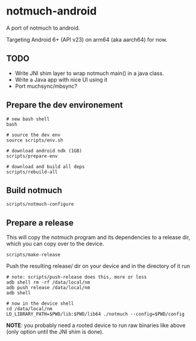 # notmuch-android

A port of notmuch to android.

Targeting Android 6+ (API v23) on arm64 (aka aarch64) for now.

## TODO

- Write JNI shim layer to wrap notmuch main() in a java class.
- Write a Java app with nice UI using it
- Port muchsync/mbsync?

## Prepare the dev environement

    # new bash shell
    bash

    # source the dev env
    source scripts/env.sh

    # download android ndk (1GB)
    scripts/prepare-env

    # download and build all deps
    scripts/rebuild-all


## Build notmuch

    scripts/notmuch-configure

## Prepare a release

This will copy the notmuch program and its dependencies to a release
dir, which you can copy over to the device.

    scripts/make-release

Push the resulting release/ dir on your device and in the directory of it run

    # note: scripts/push-release does this, more or less
    adb shell rm -rf /data/local/nm
    adb push release /data/local/nm
    adb shell

    # now in the device shell
    cd /data/local/nm
    LD_LIBRARY_PATH=$PWD/lib:$PWD/lib64 ./notmuch --config=$PWD/config

**NOTE**: you probably need a rooted device to run raw binaries like
above (only option until the JNI shim is done).
